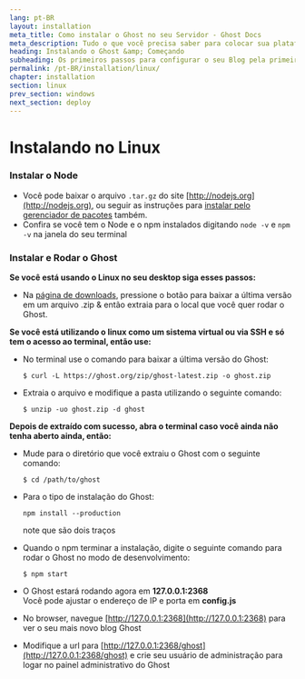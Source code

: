 ```yaml
---
lang: pt-BR
layout: installation
meta_title: Como instalar o Ghost no seu Servidor - Ghost Docs
meta_description: Tudo o que você precisa saber para colocar sua plataforma Ghost funcionando no seu ambiente local, ou em um ambiente remoto.
heading: Instalando o Ghost &amp; Começando
subheading: Os primeiros passos para configurar o seu Blog pela primeira vez.
permalink: /pt-BR/installation/linux/
chapter: installation
section: linux
prev_section: windows
next_section: deploy
---
```



# Instalando no Linux <a id="install-linux"></a>

### Instalar o Node

*   Você pode baixar o arquivo `.tar.gz` do site [http://nodejs.org](http://nodejs.org), ou seguir as instruções para [instalar pelo gerenciador de pacotes](https://github.com/joyent/node/wiki/Installing-Node.js-via-package-manager) também.
*   Confira se você tem o Node e o npm instalados digitando `node -v` e `npm -v` na janela do seu terminal

### Instalar e Rodar o Ghost


**Se você está usando o Linux no seu desktop siga esses passos:**

*   Na [página de downloads](https://ghost.org/download/), pressione o botão para baixar a última versão em um arquivo .zip & então extraia para o local que você quer rodar o Ghost.


**Se você está utilizando o linux como um sistema virtual ou via SSH e só tem o acesso ao terminal, então use:**

*   No terminal use o comando para baixar a última versão do Ghost:

    ```
    $ curl -L https://ghost.org/zip/ghost-latest.zip -o ghost.zip
    ```

*   Extraia o arquivo e modifique a pasta utilizando o seguinte comando:

    ```
    $ unzip -uo ghost.zip -d ghost
    ```


**Depois de extraído com sucesso, abra o terminal caso você ainda não tenha aberto ainda, então:**

*   Mude para o diretório que você extraiu o Ghost com o seguinte comando:

    ```
    $ cd /path/to/ghost
    ```

*   Para o tipo de instalação do Ghost:

    ```
    npm install --production
    ```
    <span class="note">note que são dois traços</span>

*   Quando o npm terminar a instalação, digite o seguinte comando para rodar o Ghost no modo de desenvolvimento:

    ```
    $ npm start
    ```

*   O Ghost estará rodando agora em **127.0.0.1:2368**<br />
    <span class="note">Você pode ajustar o endereço de IP e porta em **config.js**</span>

*   No browser, navegue [http://127.0.0.1:2368](http://127.0.0.1:2368) para ver o seu mais novo blog Ghost
*   Modifique a url para [http://127.0.0.1:2368/ghost](http://127.0.0.1:2368/ghost) e crie seu usuário de administração para logar no painel administrativo do Ghost